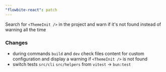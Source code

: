 ```yaml
---
"flowbite-react": patch
---
```


Search for `<ThemeInit />` in the project and warn if it's not found instead of warning all the time

### Changes

- during commands `build` and `dev` check files content for custom configuration and display a warning if `<ThemeInit />` is not found
- switch tests `src/cli` `src/helpers` from `vitest` -> `bun:test`
